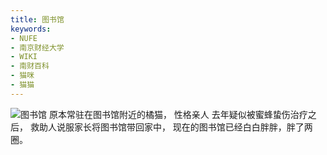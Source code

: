 ```yaml
---
title: 图书馆
keywords:
- NUFE
- 南京财经大学
- WIKI
- 南财百科
- 猫咪
- 猫猫
---
```

![图书馆](/mao/图书馆.jpg)
原本常驻在图书馆附近的橘猫，
性格亲人
去年疑似被蜜蜂蛰伤治疗之后，
救助人说服家长将图书馆带回家中，
现在的图书馆已经白白胖胖，胖了两圈。